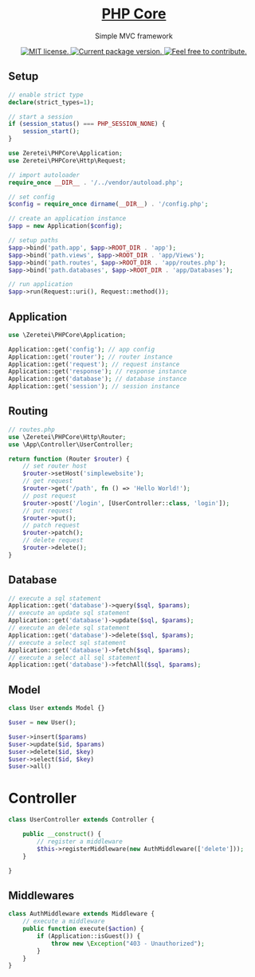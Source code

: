 <h1 align="center">
  <a href="https://github.com/zerexei/">
    PHP Core
  </a>
</h1>

<p align="center">
  Simple MVC framework
</p>

<p align="center">
  <a href="https://lbesson.mit-license.org/">
    <img src="https://img.shields.io/badge/license-MIT-blue.svg" alt="MIT license." />
  </a>
  <a href="https://github.com/zerexei/">
    <img src="https://img.shields.io/badge/Version-0.1.0-blue.svg" alt="Current package version." />
  </a>
  <a href="#">
    <img src="https://img.shields.io/badge/Pull_Request-YES-blue.svg" alt="Feel free to contribute." />
  </a>
</p>

## Setup

```php
// enable strict type
declare(strict_types=1);

// start a session
if (session_status() === PHP_SESSION_NONE) {
    session_start();
}

use Zeretei\PHPCore\Application;
use Zeretei\PHPCore\Http\Request;

// import autoloader
require_once __DIR__ . '/../vendor/autoload.php';

// set config
$config = require_once dirname(__DIR__) . '/config.php';

// create an application instance
$app = new Application($config);

// setup paths
$app->bind('path.app', $app->ROOT_DIR . 'app');
$app->bind('path.views', $app->ROOT_DIR . 'app/Views');
$app->bind('path.routes', $app->ROOT_DIR . 'app/routes.php');
$app->bind('path.databases', $app->ROOT_DIR . 'app/Databases');

// run application
$app->run(Request::uri(), Request::method());
```

## Application

```php
use \Zeretei\PHPCore\Application;

Application::get('config'); // app config
Application::get('router'); // router instance
Application::get('request'); // request instance
Application::get('response'); // response instance
Application::get('database'); // database instance
Application::get('session'); // session instance
```

## Routing

```php
// routes.php
use \Zeretei\PHPCore\Http\Router;
use \App\Controller\UserController;

return function (Router $router) {
    // set router host
    $router->setHost('simplewebsite');
    // get request
    $router->get('/path', fn () => 'Hello World!');
    // post request
    $router->post('/login', [UserController::class, 'login']);
    // put request
    $router->put();
    // patch request
    $router->patch();
    // delete request
    $router->delete();
}
```

## Database

```php
// execute a sql statement
Application::get('database')->query($sql, $params);
// execute an update sql statement
Application::get('database')->update($sql, $params);
// execute an delete sql statement
Application::get('database')->delete($sql, $params);
// execute a select sql statement
Application::get('database')->fetch($sql, $params);
// execute a select all sql statement
Application::get('database')->fetchAll($sql, $params);
```

## Model

```php
class User extends Model {}

$user = new User();

$user->insert($params)
$user->update($id, $params)
$user->delete($id, $key)
$user->select($id, $key)
$user->all()
```

# Controller

```php
class UserController extends Controller {

    public __construct() {
        // register a middleware
        $this->registerMiddleware(new AuthMiddleware(['delete']));
    }

}
```

## Middlewares

```php
class AuthMiddleware extends Middleware {
    // execute a middleware
    public function execute($action) {
        if (Application::isGuest()) {
            throw new \Exception("403 - Unauthorized");
        }
    }
}
```
